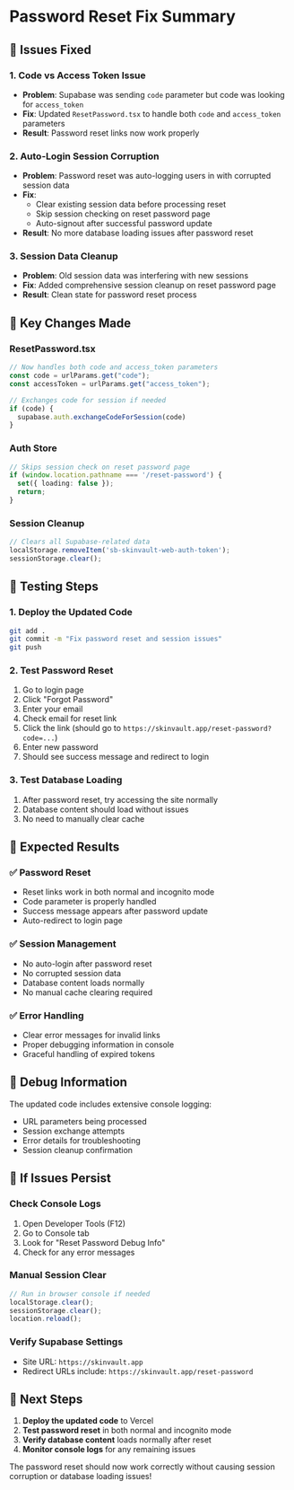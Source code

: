 # Password Reset Fix Summary

## 🔧 **Issues Fixed**

### **1. Code vs Access Token Issue**
- **Problem**: Supabase was sending `code` parameter but code was looking for `access_token`
- **Fix**: Updated `ResetPassword.tsx` to handle both `code` and `access_token` parameters
- **Result**: Password reset links now work properly

### **2. Auto-Login Session Corruption**
- **Problem**: Password reset was auto-logging users in with corrupted session data
- **Fix**: 
  - Clear existing session data before processing reset
  - Skip session checking on reset password page
  - Auto-signout after successful password update
- **Result**: No more database loading issues after password reset

### **3. Session Data Cleanup**
- **Problem**: Old session data was interfering with new sessions
- **Fix**: Added comprehensive session cleanup on reset password page
- **Result**: Clean state for password reset process

## 🔧 **Key Changes Made**

### **ResetPassword.tsx**
```typescript
// Now handles both code and access_token parameters
const code = urlParams.get("code");
const accessToken = urlParams.get("access_token");

// Exchanges code for session if needed
if (code) {
  supabase.auth.exchangeCodeForSession(code)
}
```

### **Auth Store**
```typescript
// Skips session check on reset password page
if (window.location.pathname === '/reset-password') {
  set({ loading: false });
  return;
}
```

### **Session Cleanup**
```typescript
// Clears all Supabase-related data
localStorage.removeItem('sb-skinvault-web-auth-token');
sessionStorage.clear();
```

## 🔧 **Testing Steps**

### **1. Deploy the Updated Code**
```bash
git add .
git commit -m "Fix password reset and session issues"
git push
```

### **2. Test Password Reset**
1. Go to login page
2. Click "Forgot Password"
3. Enter your email
4. Check email for reset link
5. Click the link (should go to `https://skinvault.app/reset-password?code=...`)
6. Enter new password
7. Should see success message and redirect to login

### **3. Test Database Loading**
1. After password reset, try accessing the site normally
2. Database content should load without issues
3. No need to manually clear cache

## 🔧 **Expected Results**

### **✅ Password Reset**
- Reset links work in both normal and incognito mode
- Code parameter is properly handled
- Success message appears after password update
- Auto-redirect to login page

### **✅ Session Management**
- No auto-login after password reset
- No corrupted session data
- Database content loads normally
- No manual cache clearing required

### **✅ Error Handling**
- Clear error messages for invalid links
- Proper debugging information in console
- Graceful handling of expired tokens

## 🔧 **Debug Information**

The updated code includes extensive console logging:
- URL parameters being processed
- Session exchange attempts
- Error details for troubleshooting
- Session cleanup confirmation

## 🔧 **If Issues Persist**

### **Check Console Logs**
1. Open Developer Tools (F12)
2. Go to Console tab
3. Look for "Reset Password Debug Info"
4. Check for any error messages

### **Manual Session Clear**
```javascript
// Run in browser console if needed
localStorage.clear();
sessionStorage.clear();
location.reload();
```

### **Verify Supabase Settings**
- Site URL: `https://skinvault.app`
- Redirect URLs include: `https://skinvault.app/reset-password`

## 🔧 **Next Steps**

1. **Deploy the updated code** to Vercel
2. **Test password reset** in both normal and incognito mode
3. **Verify database content** loads normally after reset
4. **Monitor console logs** for any remaining issues

The password reset should now work correctly without causing session corruption or database loading issues! 